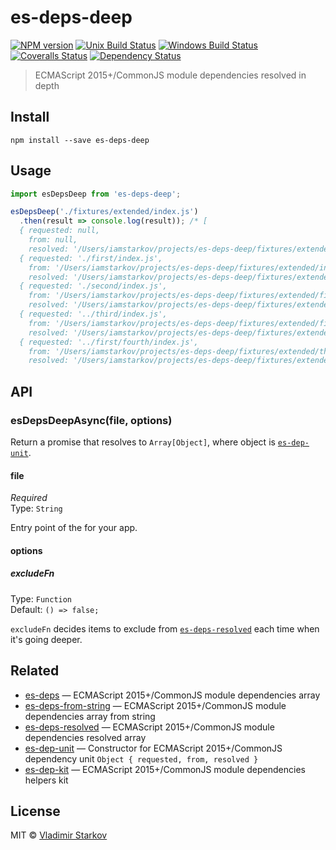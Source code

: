# es-deps-deep

[![NPM version][npm-image]][npm-url]
[![Unix Build Status][travis-image]][travis-url]
[![Windows Build Status][appveyor-image]][appveyor-url]
[![Coveralls Status][coveralls-image]][coveralls-url]
[![Dependency Status][depstat-image]][depstat-url]

> ECMAScript 2015+/CommonJS module dependencies resolved in depth

## Install

    npm install --save es-deps-deep

## Usage

```js
import esDepsDeep from 'es-deps-deep';

esDepsDeep('./fixtures/extended/index.js')
  .then(result => console.log(result)); /* [
  { requested: null,
    from: null,
    resolved: '/Users/iamstarkov/projects/es-deps-deep/fixtures/extended/index.js' },
  { requested: './first/index.js',
    from: '/Users/iamstarkov/projects/es-deps-deep/fixtures/extended/index.js',
    resolved: '/Users/iamstarkov/projects/es-deps-deep/fixtures/extended/first/index.js' },
  { requested: './second/index.js',
    from: '/Users/iamstarkov/projects/es-deps-deep/fixtures/extended/first/index.js',
    resolved: '/Users/iamstarkov/projects/es-deps-deep/fixtures/extended/first/second/index.js' },
  { requested: '../third/index.js',
    from: '/Users/iamstarkov/projects/es-deps-deep/fixtures/extended/first/index.js',
    resolved: '/Users/iamstarkov/projects/es-deps-deep/fixtures/extended/third/index.js' },
  { requested: '../first/fourth/index.js',
    from: '/Users/iamstarkov/projects/es-deps-deep/fixtures/extended/third/index.js',
    resolved: '/Users/iamstarkov/projects/es-deps-deep/fixtures/extended/first/fourth/index.js' } ] */
```

## API

### esDepsDeepAsync(file, options)

Return a promise that resolves to `Array[Object]`, where object is  [`es-dep-unit`][es-dep-unit].

[es-dep-unit]: https://github.com/iamstarkov/es-dep-unit

#### file

*Required*  
Type: `String`

Entry point of the for your app.

#### options

##### excludeFn

Type: `Function`  
Default: `() => false;`

`excludeFn` decides items to exclude from [`es-deps-resolved`][es-deps-resolved] each time when it's going deeper.

[es-deps-resolved]: https://github.com/iamstarkov/es-deps-resolved

## Related

* [es-deps][es-deps] — ECMAScript 2015+/CommonJS module dependencies array
* [es-deps-from-string][es-deps-from-string] — ECMAScript 2015+/CommonJS module dependencies array from string
* [es-deps-resolved][es-deps-resolved] — ECMAScript 2015+/CommonJS module dependencies resolved array
* [es-dep-unit][es-dep-unit] — Constructor for ECMAScript 2015+/CommonJS dependency unit `Object { requested, from, resolved }`
* [es-dep-kit][es-dep-kit] — ECMAScript 2015+/CommonJS module dependencies helpers kit

[es-deps]: https://github.com/iamstarkov/es-deps
[es-deps-from-string]: https://github.com/iamstarkov/es-deps-from-string
[es-deps-resolved]: https://github.com/iamstarkov/es-deps-resolved
[es-dep-unit]: https://github.com/iamstarkov/es-dep-unit
[es-dep-kit]: https://github.com/iamstarkov/es-dep-kit

## License

MIT © [Vladimir Starkov](https://iamstarkov.com)

[npm-url]: https://npmjs.org/package/es-deps-deep
[npm-image]: https://img.shields.io/npm/v/es-deps-deep.svg?style=flat-square

[travis-url]: https://travis-ci.org/iamstarkov/es-deps-deep
[travis-image]: https://img.shields.io/travis/iamstarkov/es-deps-deep.svg?style=flat-square&label=unix

[appveyor-url]: https://ci.appveyor.com/project/iamstarkov/es-deps-deep
[appveyor-image]: https://img.shields.io/appveyor/ci/iamstarkov/es-deps-deep.svg?style=flat-square&label=windows

[coveralls-url]: https://coveralls.io/r/iamstarkov/es-deps-deep
[coveralls-image]: https://img.shields.io/coveralls/iamstarkov/es-deps-deep.svg?style=flat-square

[depstat-url]: https://david-dm.org/iamstarkov/es-deps-deep
[depstat-image]: https://david-dm.org/iamstarkov/es-deps-deep.svg?style=flat-square
